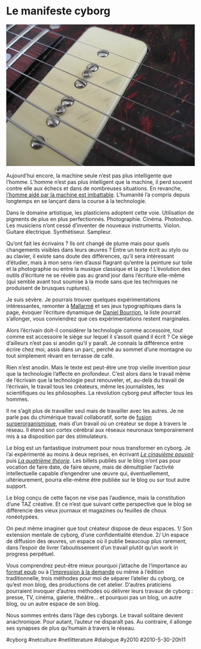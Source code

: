 # Le manifeste cyborg

![](_i/261778479_151e3cadce1.webp)

Aujourd’hui encore, la machine seule n’est pas plus intelligente que l’homme. L’homme n’est pas plus intelligent que la machine, il perd souvent contre elle aux échecs et dans de nombreuses situations. En revanche, [l’homme aidé par la machine est imbattable](edition-au-temps-des-cyborgs.md). L’humanité l’a compris depuis longtemps en se lançant dans la course à la technologie.

Dans le domaine artistique, les plasticiens adoptent cette voie. Utilisation de pigments de plus en plus perfectionnés. Photographie. Cinéma. Photoshop. Les musiciens n’ont cessé d’inventer de nouveaux instruments. Violon. Guitare électrique. Synthétiseur. Sampleur.

Qu’ont fait les écrivains ? Ils ont changé de plume mais pour quels changements visibles dans leurs œuvres ? Entre un texte écrit au stylo ou au clavier, il existe sans doute des différences, qu’il sera intéressant d’étudier, mais à mon sens rien d’aussi flagrant qu’entre la peinture sur toile et la photographie ou entre la musique classique et la pop ! L’évolution des outils d’écriture ne se révèle pas au grand jour dans l’écriture elle-même (qui semble avant tout soumise à la mode sans que les techniques ne produisent de brusques ruptures).

Je suis sévère. Je pourrais trouver quelques expérimentations intéressantes, remonter à [Mallarmé](../../2009/8/le-livre-echappera-pas-aux-flux.md) et ses jeux typographiques dans la page, évoquer l’écriture dynamique de [Daniel Bourrion](../4/le-mystere-picasso.md), la liste pourrait s’allonger, vous conviendrez que ces expérimentations restent marginales.

Alors l’écrivain doit-il considérer la technologie comme accessoire, tout comme est accessoire le siège sur lequel il s’assoit quand il écrit ? Ce siège d’ailleurs n’est pas si anodin qu’il y paraît. Je connais la différence entre écrire chez moi, assis dans un parc, perché au sommet d’une montagne ou tout simplement rêvant en terrasse de café.

Rien n’est anodin. Mais le texte est peut-être une trop vieille invention pour que la technologie l’affecte en profondeur. C’est alors dans le travail même de l’écrivain que la technologie peut renouveler, et, au-delà du travail de l’écrivain, le travail tous les créateurs, même les journalistes, les scientifiques ou les philosophes. La révolution cyborg peut affecter tous les hommes.

Il ne s’agit plus de travailler seul mais de travailler avec les autres. Je ne parle pas du chimérique travail collaboratif, sorte de [fusion surperorganismique](#starglider), mais d’un travail où un créateur se dope à travers le réseau. Il étend son cortex cérébral aux réseaux neuronaux temporairement mis à sa disposition par des stimulateurs.

Le blog est un fantastique instrument pour nous transformer en cyborg. Je l’ai expérimenté au moins à deux reprises, en écrivant *[Le cinquième pouvoir](../../page/le-cinquieme-pouvoir)* puis *[La quatrième théorie](../../page/la-quatrieme-theorie)*. Les billets publiés sur le blog n’ont pas pour vocation de faire date, de faire œuvre, mais de démultiplier l’activité intellectuelle capable d’engendrer une œuvre qui, éventuellement, ultérieurement, pourra elle-même être publiée sur le blog ou sur tout autre support.

Le blog conçu de cette façon ne vise pas l’audience, mais la constitution d’une TAZ créative. Et ce n’est que suivant cette perspective que le blog se différencie des vieux journaux et magazines ou feuilles de choux ronéotypées.

On peut même imaginer que tout créateur dispose de deux espaces. 1/ Son extension mentale de cyborg, d’une confidentialité étendue. 2/ Un espace de diffusion des œuvres, un espace où il publie beaucoup plus rarement, dans l’espoir de livrer l’aboutissement d’un travail plutôt qu’un work in progress perpétuel.

Vous comprendrez peut-être mieux pourquoi j’attache de l’importance au [format epub](http://txt.tcrouzet.com/) ou à [l’impression à la demande](autopublication-arnaque.md) ou même à l’édition traditionnelle, trois méthodes pour moi de séparer l’atelier du cyborg, ce qu’est mon blog, des productions de cet atelier. D’autres praticiens pourraient invoquer d’autres méthodes où délivrer leurs travaux de cyborg : presse, TV, cinéma, galerie, théâtre… et pourquoi pas un blog, un autre blog, ou un autre espace de son blog.

Nous sommes entrés dans l’âge des cyborgs. Le travail solitaire devient anachronique. Pour autant, l’auteur ne disparaît pas. Au contraire, il allonge ses synapses de plus qu’humain à travers le réseau.

#cyborg #netculture #netlitterature #dialogue #y2010 #2010-5-30-20h11
